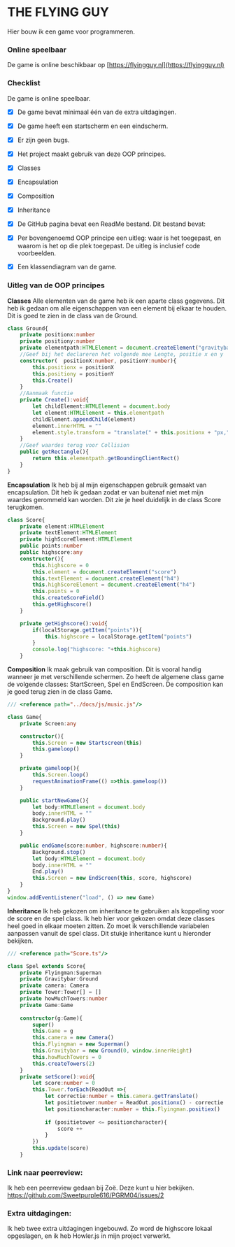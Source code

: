 # THE FLYING GUY
Hier bouw ik een game voor programmeren.

### Online speelbaar
De game is online beschikbaar op [https://flyingguy.nl](https://flyingguy.nl)
### Checklist
De game is online speelbaar.

- [x]   De game bevat minimaal één van de extra uitdagingen.
- [x]   De game heeft een startscherm en een eindscherm.
- [x]   Er zijn geen bugs.

- [x]   Het project maakt gebruik van deze OOP principes.
- [x]  Classes
- [x]   Encapsulation
- [x]   Composition
- [x]   Inheritance

- [x]   De GitHub pagina bevat een ReadMe bestand. Dit bestand bevat:
- [x]   Per bovengenoemd OOP principe een uitleg: waar is het toegepast, en waarom is het op die plek toegepast. De uitleg is inclusief code voorbeelden.
- [x]   Een klassendiagram van de game.

### Uitleg van de OOP principes
**Classes**
Alle elementen van de game heb ik een aparte class gegevens. Dit heb ik gedaan om alle eigenschappen van een element bij elkaar te houden. Dit is goed te zien in de class van de Ground.
```typescript
class Ground{
    private positionx:number
    private positiony:number
    private elementpath:HTMLElement = document.createElement("gravitybar")
    //Geef bij het declareren het volgende mee Lengte, positie x en y
    constructor(  positionX:number, positionY:number){
        this.positionx = positionX
        this.positiony = positionY
        this.Create()
    }
    //Aanmaak functie
    private Create():void{
        let childElement:HTMLElement = document.body
        let element:HTMLElement = this.elementpath
        childElement.appendChild(element)
        element.innerHTML = ""
        element.style.transform = "translate(" + this.positionx + "px," + this.positiony + "px)"
    }
    //Geef waardes terug voor Collision
    public getRectangle(){
        return this.elementpath.getBoundingClientRect()
    }
}
```

**Encapsulation**
Ik heb bij al mijn eigenschappen gebruik gemaakt van encapsulation. Dit heb ik gedaan zodat er van buitenaf niet met mijn waardes gerommeld kan worden. Dit zie je heel duidelijk in de class Score terugkomen.
```typescript
class Score{
    private element:HTMLElement
    private textElement:HTMLElement
    private highScoreElement:HTMLElement
    public points:number
    public highscore:any
    constructor(){
        this.highscore = 0
        this.element = document.createElement("score")
        this.textElement = document.createElement("h4")
        this.highScoreElement = document.createElement("h4")
        this.points = 0
        this.createScoreField()
        this.getHighscore()
    }

    private getHighscore():void{
        if(localStorage.getItem("points")){
            this.highscore = localStorage.getItem("points")
        }
        console.log("highscore: "+this.highscore)
    }

```

**Composition**
Ik maak gebruik van composition. Dit is vooral handig wanneer je met verschillende schermen. Zo heeft de algemene class game de volgende classes: StartScreen, Spel en EndScreen. De composition kan je goed terug zien in de class Game.
```typescript
/// <reference path="../docs/js/music.js"/>

class Game{
    private Screen:any

    constructor(){
        this.Screen = new Startscreen(this)
        this.gameloop()
    }

    private gameloop(){
        this.Screen.loop()
        requestAnimationFrame(() =>this.gameloop())
    }

    public startNewGame(){
        let body:HTMLElement = document.body
        body.innerHTML = ""
        Background.play()
        this.Screen = new Spel(this)
    }

    public endGame(score:number, highscore:number){
        Background.stop()
        let body:HTMLElement = document.body
        body.innerHTML = ""
        End.play()
        this.Screen = new EndScreen(this, score, highscore)
    }
}
window.addEventListener("load", () => new Game)
```

**Inheritance**
Ik heb gekozen om inheritance te gebruiken als koppeling voor de score en de spel class. Ik heb hier voor gekozen omdat deze classes heel goed in elkaar moeten zitten. Zo moet ik verschillende variabelen aanpassen vanuit de spel class. Dit stukje inheritance kunt u hieronder bekijken.
```typescript
/// <reference path="Score.ts"/>

class Spel extends Score{
    private Flyingman:Superman
    private Gravitybar:Ground
    private camera: Camera
    private Tower:Tower[] = []
    private howMuchTowers:number
    private Game:Game
    
    constructor(g:Game){
        super()
        this.Game = g
        this.camera = new Camera()
        this.Flyingman = new Superman()
        this.Gravitybar = new Ground(0, window.innerHeight)
        this.howMuchTowers = 0
        this.createTowers(2)
    }
    private setScore():void{
        let score:number = 0
        this.Tower.forEach(ReadOut =>{
            let correctie:number = this.camera.getTranslate()
            let positietower:number = ReadOut.positionx() - correctie
            let positioncharacter:number = this.Flyingman.positiex()
            
            if (positietower <= positioncharacter){
                score ++
            }
        })
        this.update(score)
    }
```

### Link naar peerreview:
Ik heb een peerreview gedaan bij Zoë. Deze kunt u hier bekijken. https://github.com/Sweetpurple616/PGRM04/issues/2

### Extra uitdagingen:
Ik heb twee extra uitdagingen ingebouwd. Zo word de highscore lokaal opgeslagen, en ik heb Howler.js in mijn project verwerkt.